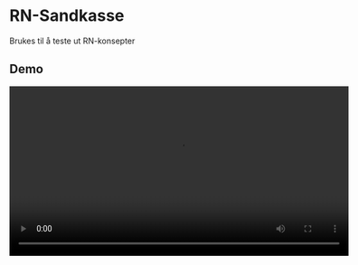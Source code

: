 # RN-Sandkasse

Brukes til å teste ut RN-konsepter

## Demo

<video width="600" controls>
  <source src="https://github.com/ftlno/rn_sandkasse/raw/refs/heads/main/demo.mp4" type="video/mp4">
  Your browser does not support the video tag.
</video>
